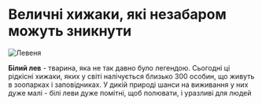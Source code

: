 # Величні хижаки, які незабаром можуть зникнути

![Левеня](https://cdn.pixabay.com/photo/2017/03/05/19/10/lion-2119447_1280.jpg)

**Білий лев** - тварина, яка не так давно було легендою. Сьогодні ці рідкісні хижаки, яких у світі налічується близько 300 особин, що живуть в зоопарках і заповідниках. У дикій природі шанси на виживання у них дуже малі - білі леви дуже помітні, щоб полювати, і уразливі для людей
